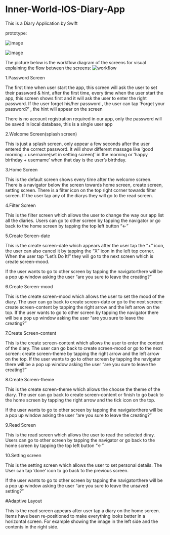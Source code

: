 # Inner-World-IOS-Diary-App
This is a Diary Application by Swift

prototype:

![image](https://github.com/rmit-s3598284-JiaQi-Tang/InnerWorld_IOS_Application/blob/master/Prototype_GIF/Aug-31-2018%2006-11-52.gif)

![image](https://github.com/rmit-s3598284-JiaQi-Tang/InnerWorld_IOS_Application/blob/master/Prototype_GIF/Aug-31-2018%2006-12-26.gif)

The picture below is the workflow diagram of the screens for visual explaining the flow between the screens:
![workflow](https://github.com/rmit-s3598284-JiaQi-Tang/InnerWorld_IOS_Application/blob/master/Prototype_GIF/Blank%20Diagram.jpeg)

1.Password Screen

The first time when user start the app, this screen will ask the user to set their password & hint, after the first time, every time when the user start the app, ​this screen shows first​ and it will ask the user to enter the right password. If the user forget his/her password , the user can tap ‘Forget your password?’ , the hint will appear on the screen

There is no account registration required in our app, only the password will be saved in local database, this is a single user app

2.Welcome Screen(splash screen)

This is just a splash screen, only appear a few seconds ​after the user entered the correct password​. It will show different massage like ‘good morning + username(set in setting screen)’ in the morning or ‘happy birthday + username’ when that day is the user’s birthday.

3.Home Screen

This is the default screen shows every time ​after the welcome screen​. There is a navigator below the screen towards ​home screen, create screen, setting screen. There is a filter icon on the top right corner towards ​filter screen​. If the user tap any of the diarys they will go to the ​read screen​.

4.Filter Screen

This is the filter screen which allows the user to change the way our app list all the diaries. Users can ​go to other screen by tapping the navigator​ or ​go back to the home screen​ by tapping the top left button “←”

5.Create Screen-date

This is the create screen-date which ​appears after the user tap the “+” icon​, the user can also​ cancel it by tapping the “X” icon​ in the left top corner. When the user tap “Let’s Do It!” they will ​go to the next screen which is create screen-mood.

If the user wants to ​go to other screen by tapping the navigator ​there will be a pop up window asking the user “are you sure to leave the creating?”

6.Create Screen-mood

This is the create screen-mood which allows the user to set the mood of the diary. The user can ​go back to create screen-date​ or​ go to the next screen: create screen-content​ by tapping the right arrow and the left arrow on the top.
If the user wants to ​go to other screen by tapping the navigator ​there will be a pop up window asking the user “are you sure to leave the creating?”

7.Create Screen-content

This is the create screen-content which allows the user to enter the content of the diary. The user can ​go back to create screen-mood​ or​ go to the next screen: create screen-theme​ by tapping the right arrow and the left arrow on the top.
If the user wants to ​go to other screen by tapping the navigator ​there will be a pop up window asking the user “are you sure to leave the creating?”

8.Create Screen-theme

This is the create screen-theme which allows the choose the theme of the diary. The user can ​go back to create screen-content​ or​ finish to go back to the home screen​ by tapping the right arrow and the tick icon on the top.

If the user wants to ​go to other screen by tapping the navigator ​there will be a pop up window asking the user “are you sure to leave the creating?”

9.Read Screen

This is the read screen which allows the user to read the selected diray. Users can
go to other screen by tapping the navigator​ or ​go back to the home screen​ by tapping the top left button “←”

10.Setting screen

This is the setting screen which allows the user to set personal details. The User can
tap ‘done’ icon to go back to the previous screen.

If the user wants to ​go to other screen by tapping the navigator ​there will be a pop up window asking the user “are you sure to leave the unsaved setting?”

#Adaptive Layout


This is the read screen appears after user tap a diary on the home screen.
Items have been re-positioned to make everything looks better in a horizontal screen. For example showing the image in the left side and the contents in the right side.

